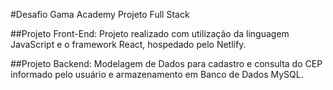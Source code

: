 #Desafio Gama Academy Projeto Full Stack

##Projeto Front-End:
Projeto realizado com utilização da linguagem JavaScript e o framework React, hospedado pelo Netlify.

##Projeto Backend:
Modelagem de Dados para cadastro e consulta do CEP informado pelo usuário e armazenamento em Banco de Dados MySQL.


